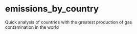 # emissions_by_country
Quick analysis of countries with the greatest production of gas contamination in the world
